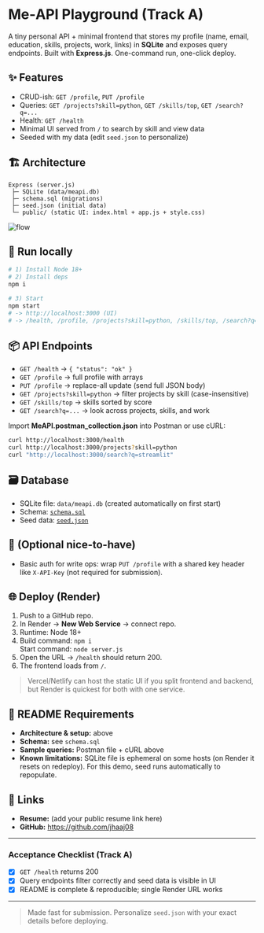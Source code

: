 # Me‑API Playground (Track A)

A tiny personal API + minimal frontend that stores my profile (name, email, education, skills, projects, work, links) in **SQLite** and exposes query endpoints. Built with **Express.js**. One-command run, one-click deploy.

## ✨ Features
- CRUD-ish: `GET /profile`, `PUT /profile`
- Queries: `GET /projects?skill=python`, `GET /skills/top`, `GET /search?q=...`
- Health: `GET /health`
- Minimal UI served from `/` to search by skill and view data
- Seeded with my data (edit `seed.json` to personalize)

## 🏗️ Architecture
```
Express (server.js)
 ├─ SQLite (data/meapi.db)
 ├─ schema.sql (migrations)
 ├─ seed.json (initial data)
 └─ public/ (static UI: index.html + app.js + style.css)
```
![flow](https://dummyimage.com/800x260/0b1020/93c5fd&text=Browser+%E2%86%94+Express+%E2%86%94+SQLite)

## 🚀 Run locally
```bash
# 1) Install Node 18+
# 2) Install deps
npm i

# 3) Start
npm start
# -> http://localhost:3000 (UI)
# -> /health, /profile, /projects?skill=python, /skills/top, /search?q=...
```

## 📦 API Endpoints
- `GET /health` → `{ "status": "ok" }`
- `GET /profile` → full profile with arrays
- `PUT /profile` → replace-all update (send full JSON body)
- `GET /projects?skill=python` → filter projects by skill (case-insensitive)
- `GET /skills/top` → skills sorted by score
- `GET /search?q=...` → look across projects, skills, and work

Import **MeAPI.postman_collection.json** into Postman or use cURL:
```bash
curl http://localhost:3000/health
curl http://localhost:3000/projects?skill=python
curl "http://localhost:3000/search?q=streamlit"
```

## 🗃️ Database
- SQLite file: `data/meapi.db` (created automatically on first start)
- Schema: [`schema.sql`](./schema.sql)
- Seed data: [`seed.json`](./seed.json)

## 🔐 (Optional nice-to-have)
- Basic auth for write ops: wrap `PUT /profile` with a shared key header like `X-API-Key` (not required for submission).

## 🌐 Deploy (Render)
1. Push to a GitHub repo.
2. In Render → **New Web Service** → connect repo.
3. Runtime: Node 18+
4. Build command: `npm i`  
   Start command: `node server.js`
5. Open the URL → `/health` should return 200.
6. The frontend loads from `/`.

> Vercel/Netlify can host the static UI if you split frontend and backend, but Render is quickest for both with one service.

## 📄 README Requirements
- **Architecture & setup:** above
- **Schema:** see `schema.sql`
- **Sample queries:** Postman file + cURL above
- **Known limitations:** SQLite file is ephemeral on some hosts (on Render it resets on redeploy). For this demo, seed runs automatically to repopulate.

## 🔗 Links
- **Resume:** (add your public resume link here)
- **GitHub:** https://github.com/jhaaj08

---

### Acceptance Checklist (Track A)
- [x] `GET /health` returns 200
- [x] Query endpoints filter correctly and seed data is visible in UI
- [x] README is complete & reproducible; single Render URL works

---

> Made fast for submission. Personalize `seed.json` with your exact details before deploying.
